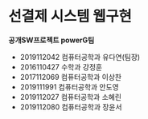 # 선결제 시스템 웹구현
**공개SW프로젝트 powerG팀**
- 2019112042 컴퓨터공학과 유다연(팀장)
- 2016110427 수학과 강정훈
- 2017112069 컴퓨터공학과 이상찬
- 2019111991 컴퓨터공학과 안도영
- 2019112027 컴퓨터공학과 소혜린
- 2019112080 컴퓨터공학과 장윤서
